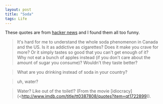 ```yaml
---
layout: post
title: "Soda"
tags: Life
---
```


These quotes are from [hacker news][hn] and I found them all too funny.

> It's hard for me to understand the whole soda phenomenon in Canada and the US. Is it as addictive as cigarettes? Does it make you crave for more? Or it simply tastes so good that you can't get enough of it? Why not eat a bunch of apples instead (if you don't care about the amount of sugar you consume)? Wouldn't they taste better?

> What are you drinking instead of soda in your country?

> uh, water?

> Water? Like out of the toilet!? (From the movie [idiocracy](<http://www.imdb.com/title/tt0387808/quotes?item=qt1722899)).

[hn]: https://news.ycombinator.com/item?id=8488714 "Soda May Age You as Much as Smoking"
